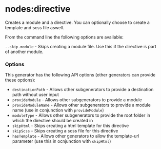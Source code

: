 # nodes:directive

Creates a module and a directive. You can optionally choose to create a template and scss file aswell.

From the command line the following options are available:

`--skip-module` - Skips creating a module file. Use this if the directive is part of another module.

### Options

This generator has the following API options (other generators can provide these options):

* `destinationPath` - Allows other subgenerators to provide a destination path without user input
* `provideModule` - Allows other subgenerators to provide a module
* `provideModuleName` - Allows other subgenerators to provide a module name (use in conjunction with `provideModule`)
* `moduleType` - Allows other subgenerators to provide the root folder in which the directive should be created in
* `skipHtml` - Skips creating a html template for this directive
* `skipScss` - Skips creating a scss file for this directive
* `hasTemplate` - Allows other generators to allow the template-url parameter (use this in ocnjunction with `skipHtml`)